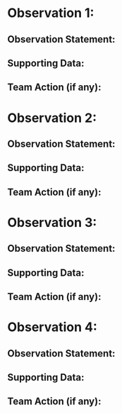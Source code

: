 <!-- Template -->
<!--Elijah-->
# Observation 1:
## Observation Statement:
## Supporting Data:
## Team Action (if any):
<!--Anthony-->
# Observation 2:
## Observation Statement:
## Supporting Data:
## Team Action (if any):
<!--Mason-->
# Observation 3:
## Observation Statement:
## Supporting Data:
## Team Action (if any):
# Observation 4:
## Observation Statement:
## Supporting Data:
## Team Action (if any):
